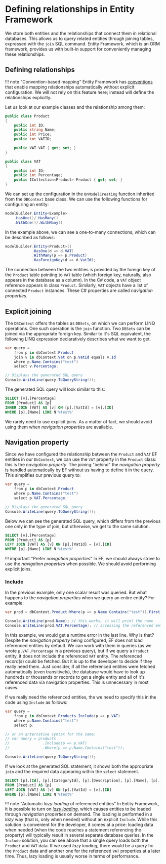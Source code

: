 # Defining relationships in Entity Framework

We store both entities and the relationships that connect them in relational databases. This allows us to query related entities through joining tables, expressed with the `join` SQL command. Entity Framework, which is an ORM framework, provides us with built-in support for conveniently managing these relationships.

## Defining relationships

!!! note "Convention-based mapping"
    Entity Framework has [conventions](https://docs.microsoft.com/en-us/ef/core/modeling/relationships#conventions) that enable mapping relationships automatically without explicit configuration. We will not rely on this feature here; instead will define the relationships explicitly.

Let us look at our example classes and the relationship among them:

```csharp
public class Product
{
    public int ID;
    public string Name;
    public int Price;
    public int VATID;

    public VAT VAT { get; set; }
}

public class VAT
{
    public int ID;
    public int Percentage;
    public ICollection<Product> Product { get; set; }
}

```

We can set up the configuration in the `OnModelCreating` function inherited from the `DBContext` base class. We can use the following functions for configuring an entity:

```csharp
modelBuilder.Entity<Example>
    .HasOne()/.HasMany()
    .WithOne()/.WithMany()
```

In the example above, we can see a one-to-many connections, which can be described as follows:

```csharp
modelBuilder.Entity<Product>()
            .HasOne(d => d.VAT)
            .WithMany(p => p.Product)
            .HasForeignKey(d => d.VatId);
```

The connection between the two entities is provided by the foreign key of the `Product` table pointing to `VAT` table (which foreign key, naturally, also appears in the database as a column). In the C# code, a `VAT` object reference appears in class `Product`. Similarly, `VAT` objects have a list of connected `Product` instances. These C# properties are called _navigation properties_.

## Explicit joining

The `DBContext` offers the tables as `DBSets`, on which we can perform LINQ operations. One such operation is the `join` function. Two `DBSets` can be joined via the appropriate foreign key. Similar to it's SQL equivalent, the following LINQ expression declaratively describes what we want to get.

```csharp
var query = 
    from p in dbContext.Product
    join v in dbContext.Vat on p.VatId equals v.Id
    where p.Name.Contains("test")
    select v.Percentage;

// Displays the generated SQL query
Console.WriteLine(query.ToQueryString());    
```

The generated SQL query will look similar to this:

```sql
SELECT [v].[Percentage]
FROM [Product] AS [p]
INNER JOIN [VAT] AS [v] ON [p].[VatId] = [v].[ID]
WHERE [p].[Name] LIKE N'%test%'
```

We rarely need to use explicit joins. As a matter of fact, we should avoid using them when _navigation properties_ are available.

## Navigation property

Since we have configured the relationship between the `Product` and `VAT` EF entities in our `DbContext`, we can use the `VAT` property in the `Product` class: this is the _navigation property_. The joining "behind" the _navigation property_ is handled automatically by EF without us having to define it in the query. This simplifies our previous query to:

```csharp
var query =
    from p in dbContext.Product
    where p.Name.Contains("test")
    select p.VAT.Percentage;

// Displays the generated SQL query
Console.WriteLine(query.ToQueryString());
```

Below we can see the generated SQL query, which differs from the previous one only in the type of join, but otherwise, we get to the same solution.

```sql
SELECT [v].[Percentage]
FROM [Product] AS [p]
LEFT JOIN [VAT] AS [v] ON [p].[VatId] = [v].[ID]
WHERE [p].[Name] LIKE N'%test%'
```

!!! important "Prefer _navigation properties_"
    In EF, we should always strive to use the _navigation properties_ when possible. We should avoid performing explicit joins.

### Include

In the previous example, only one scalar result was queried. But what happens to the _navigation properties_ when we query an entire entity? For example:

```csharp
var prod = dbContext.Product.Where(p => p.Name.Contains("test")).First();

Console.WriteLine(prod.Name); // this works, it will print the name
Console.WriteLine(prod.VAT.Percentage); // accessing the referenced entity via the navigation property
```

In this example, we would get a runtime error in the last line. Why is that? Despite the _navigation property_ being configured, EF does not load referenced entities by default. We can work with them in queries (as we wrote `p.VAT.Percentage` in a previous query), but if we query a `Product` entity, it does not include the referenced `VAT` entity. The referenced record(s) could be fetched. But it is up to the developer to decide if they really need them. Just consider, if all the referenced entities were fetched automatically (even transitively), the database would have to look up hundreds or thousands or records to get a single entity and all of it's referenced data via navigation properties. This is unnecessary in most cases.

If we really need the referenced entities, the we need to specify this in the code using `Include` as follows:

```csharp
var query =
    from p in dbContext.Products.Include(p => p.VAT)
    where p.Name.Contains("test")
    select p;

// or an anternative syntax for the same:
// var query = products
//               .Include(p => p.VAT)
//               .Where(p => p.Name.Contains("test"));

Console.WriteLine(query.ToQueryString());
```

If we look at the generated SQL statement, it shows both the appropriate `join` and the required data appearing within the `select` statement.

```sql
SELECT [p].[Id], [p].[CategoryId], [p].[Description], [p].[Name], [p].[Price], [p].[Stock], [p].[VatId], [v].[ID], [v].[Percentage]
FROM [Product] AS [p]
LEFT JOIN [VAT] AS [v] ON [p].[VatId] = [v].[ID]
WHERE [p].[Name] LIKE N'%test%'
```

!!! note "Automatic _lazy loading_ of referenced entities"
    In Entity Framework, it is possible to turn on [_lazy loading_](https://docs.microsoft.com/en-us/ef/core/querying/related-data/lazy), which causes entities to be loaded through _navigation properties_ on demand. The loading is performed in a _lazy_ way (that is, only when needed) without an explicit `Include`. While this solution is convenient for the developer, it comes at a price: loading data when needed (when the code reaches a statement referencing the property) will typically result in several separate database queries. In the `Include` solution, you can see above that a single query loads both the `Product` and `VAT` data. If we used _lazy loading_, there would be a query for the `Product` data and another one for the referenced `VAT` properties at a later time. Thus, lazy loading is usually worse in terms of performance.
